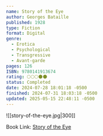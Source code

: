 ```yaml
---
name: Story of the Eye
author: Georges Bataille
published: 1928
type: Fiction
format: Digital
genre:
  - Erotica
  - Psychological
  - Transgressive
  - Avant-garde
pages: 126
ISBN: 9780141913674
rating: 🌕🌕🌕🌑🌑
status: Completed
date: 2024-07-28 18:01:18 -0500
finished: 2024-07-31 18:03:18 -0500
updated: 2025-05-15 22:48:11 -0500
---
```


![[story-of-the-eye.jpg|300]]

Book Link: [Story of the Eye](https://www.goodreads.com/book/show/436806.Story_of_the_Eye)
